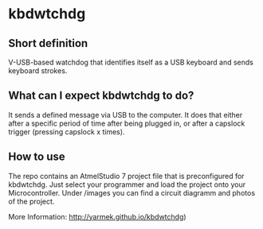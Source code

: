 # kbdwtchdg
## Short definition
V-USB-based watchdog that identifies itself as a USB keyboard and sends keyboard strokes.

## What can I expect kbdwtchdg to do?
It sends a defined message via USB to the computer. It does that either after a specific period of time after being plugged in,
or after a capslock trigger (pressing capslock x times). 

## How to use
The repo contains an AtmelStudio 7 project file that is preconfigured for kbdwtchdg. 
Just select your programmer and load the project onto your Microcontroller.
Under /images you can find a circuit diagramm and photos of the project. 

More Information: http://yarmek.github.io/kbdwtchdg)
